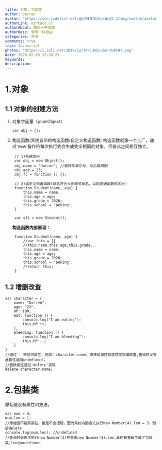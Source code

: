 ```yaml
---
title: 对象，包装类
author: Darren
avatar: 'https://cdn.jsdelivr.net/gh/MINTACO/cdn@1.3/img/custom/avatar.jpg'
authorLink: mintaco.cn
authorAbout: 像风一样自由
authorDesc: 像风一样自由
categories: 开发
comments: true
tags: Javascript
photos: 'https://i.loli.net/2019/12/14/j36bxu5srdUBtH7.png'
date: 2020-02-09 13:30:21
keywords:
description:
---
```

# 1.对象
## 1.1 对象的创建方法
1. 对象字面量（plainObject）
   ```
   var obj = {};
   ```
2. 构造函数(系统自带的构造函数/自定义构造函数)
   构造函数就像一个工厂，通过'new'操作符每次执行完会生成完全相同的对象，但彼此之间相互独立。
   ```
    // 1)系统自带
    var obj = new Object();
    obj.name = 'darren'; //最好写单引号，与后端相配
    obj.age = 23;
    obj.fc = function () {};

    // 2)自定义构造函数(命名符合大驼峰式命名，以和普通函数相区分)
    function Student(name, age) {
        this.name = name;
        this.age = age;
        this.grade = 2020;
        this.school = 'peking';
    }

    var st1 = new Student(); 
   ```
   
   **构造函数内部原理：**  

   ```
    function Student(name, age) {
        //var this = {}
        //this.name,this.age,this.grade...
        this.name = name;
        this.age = age;
        this.grade = 2020;
        this.school = 'peking';
        //return this;
    }
   ```
## 1.2 增删改查
```
var character = {
    name: "Darren",
    age: "23",
    HP: 100,
    eat: function () {
        console.log("I am eating");
        this.HP ++;
    },
    bleeding: function () {
        console.log("I am bleeding");
        this.HP --;
    }
}
//通过'.'来访问属性，例如：character.name，直接给属性赋值可实现增改查,查询时没有此属性返回undefined；
//删除属性通过'delete'实现
delete character.name;
```
# 2.包装类
原始值没有属性和方法，
```
var num = 4;
num.len = 1;
//原始值不能有属性，但是不会报错，因为系统内部会先执行new Number(4).len = 3，然后delete
console.log(num.len); //undefined
//查询时会再次执行new Number(4)并查询new Number(4).len,此时是重新生成了包装类,len为undefined
```